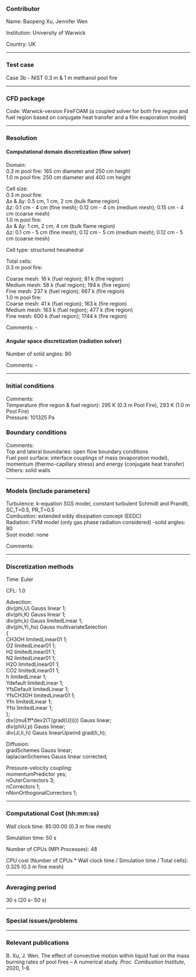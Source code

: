 ### Contributor

Name: Baopeng Xu, Jennifer Wen  

Institution: University of Warwick

Country: UK

------------------

### Test case

Case 3b - NIST 0.3 m & 1 m methanol pool fire

------------------

### CFD package

Code: Warwick-version FireFOAM (a coupled solver for both fire region and fuel region based on conjugate heat transfer and a film evaporation model)

------------------

### Resolution

#### Computational domain discretization (flow solver)

Domain:  
0.3 m pool fire: 165 cm diameter and 250 cm height  
1.0 m pool fire: 250 cm diameter and 400 cm height  

Cell size:  
0.3 m pool fire:  
∆x & ∆y: 0.5 cm, 1 cm, 2 cm (bulk flame region)  
∆z: 0.1 cm - 4 cm (fine mesh); 0.12 cm - 4 cm (medium mesh); 0.15 cm - 4 cm (coarse mesh)  
1.0  m pool fire:  
∆x & ∆y: 1 cm, 2 cm, 4 cm (bulk flame region)  
∆z: 0.1 cm - 5 cm (fine mesh); 0.12 cm - 5 cm (medium mesh); 0.12 cm - 5 cm (coarse mesh)  

Cell type: structured hexahedral

Total cells:  
0.3 m pool fire:  

Coarse mesh: 16 k (fuel region); 81 k (fire region)  
Medium mesh: 58 k (fuel region); 194 k (fire region)  
Fine mesh: 237 k (fuel region); 667 k (fire region)  
1.0 m pool fire:  
Coarse mesh:  41 k (fuel region); 163 k (fire region)  
Medium mesh: 163 k (fuel region); 477 k (fire region)  
Fine mesh: 600 k (fuel region); 1744 k (fire region)

Comments: -

#### Angular space discretization (radiation solver)

Number of solid angles: 80

Comments: -

------------------

### Initial conditions
Comments:  
Temperature (fire region & fuel region): 295 K (0.3 m Pool Fire), 293 K (1.0 m Pool Fire)  
Pressure: 101325 Pa

### Boundary conditions
Comments:  
Top and lateral boundaries: open flow boundary conditions  
Fuel pool surface: interface couplings of mass (evaporation model), momentum (thermo-capillary stress) and energy (conjugate heat transfer)  
Others: solid walls

------------------

### Models (include parameters)  
Turbulence: k-equation SGS model, constant turbulent Schmidt and Prandtl, SC_T=0.5, PR_T=0.5  
Combustion: extended eddy dissipation concept (EEDC)  
Radiation: FVM model (only gas phase radiation considered) -solid angles: 80  
Soot model: none

Comments:

------------------

### Discretization methods
Time: Euler  

CFL: 1.0  

Advection:  
div(phi,U)     Gauss linear 1;  
div(phi,K)     Gauss linear 1;  
div(phi,k)     Gauss limitedLinear 1;  
div(phi,Yi_hs) Gauss multivariateSelection  
{  
    CH3OH      limitedLinear01 1;  
    O2         limitedLinear01 1;  
    H2         limitedLinear01 1;  
    N2         limitedLinear01 1;  
    H2O        limitedLinear01 1;  
    CO2        limitedLinear01 1;  
    h          limitedLinear 1;  
    Ydefault   limitedLinear 1;  
    YfsDefault limitedLinear 1;  
    YfsCH3OH   limitedLinear01 1;  
    Yfn        limitedLinear 1;  
    Yfsi       limitedLinear 1;  
};  
div((muEff*dev2(T(grad(U))))) Gauss linear;  
div(phiU,p)    Gauss linear;  
div(Ji,Ii_h)   Gauss linearUpwind grad(Ii_h);  

Diffusion:  
gradSchemes          Gauss linear;  
laplacianSchemes     Gauss linear corrected;  

Pressure-velocity coupling:  
momentumPredictor yes;  
nOuterCorrectors  3;  
nCorrectors       1;  
nNonOrthogonalCorrectors 1;  

------------------

### Computational Cost (hh:mm:ss)

Wall clock time: 85:00:00 (0.3 m fine mesh)  

Simulation time: 50 s  

Number of CPUs (MPI Processes): 48  

CPU cost (Number of CPUs * Wall clock time / Simulation time / Total cells): 0.325 (0.3 m fine mesh)  

------------------

### Averaging period

30 s (20 s- 50 s)

------------------

### Special issues/problems

------------------

### Relevant publications

B. Xu, J. Wen. The effect of convective motion within liquid fuel on the mass burning rates of pool fires – A numerical study. _Proc. Combustion Institute_, 2020, 1-8.

